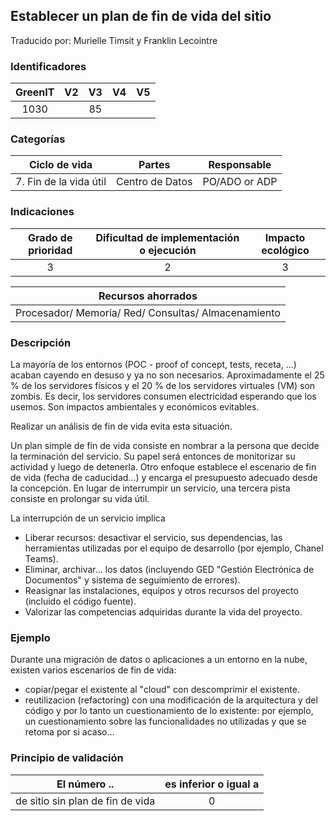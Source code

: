 ## Establecer un plan de fin de vida del sitio

Traducido por: Murielle Timsit y Franklin Lecointre

### Identificadores

| GreenIT | V2  | V3  | V4  | V5  |
| :-----: | :-: | :-: | :-: | :-: |
|  1030   |     | 85  |     |     |

### Categorías

|     Ciclo de vida      |     Partes      |  Responsable  |
| :--------------------: | :-------------: | :-----------: |
| 7. Fin de la vida útil | Centro de Datos | PO/ADO or ADP |

### Indicaciones

| Grado de prioridad | Dificultad de implementación o ejecución | Impacto ecológico |
| :----------------: | :--------------------------------------: | :---------------: |
|         3          |                    2                     |         3         |

|                 Recursos ahorrados                  |
| :-------------------------------------------------: |
| Procesador/ Memoria/ Red/ Consultas/ Almacenamiento |

### Descripción

La mayoría de los entornos (POC - proof of concept, tests, receta, ...) acaban cayendo en desuso y ya no son necesarios. Aproximadamente el 25 % de los servidores físicos y el 20 % de los servidores virtuales (VM) son zombis. Es decir, los servidores consumen electricidad esperando que los usemos. Son impactos ambientales y económicos evitables.

Realizar un análisis de fin de vida evita esta situación.

Un plan simple de fin de vida consiste en nombrar a la persona que decide la terminación del servicio. Su papel será entonces de monitorizar su actividad y luego de detenerla. Otro enfoque establece el escenario de fin de vida (fecha de caducidad...) y encarga el presupuesto adecuado desde la concepción. En lugar de interrumpir un servicio, una tercera pista consiste en prolongar su vida útil.

La interrupción de un servicio implica

- Liberar recursos: desactivar el servicio, sus dependencias, las herramientas utilizadas por el equipo de desarrollo (por ejemplo, Chanel Teams).
- Eliminar, archivar... los datos (incluyendo GED "Gestión Electrónica de Documentos" y sistema de seguimiento de errores).
- Reasignar las instalaciones, equipos y otros recursos del proyecto (incluido el código fuente).
- Valorizar las competencias adquiridas durante la vida del proyecto.

### Ejemplo

Durante una migración de datos o aplicaciones a un entorno en la nube, existen varios escenarios de fin de vida:

- copiar/pegar el existente al "cloud" con descomprimir el existente.
- reutilizacion (refactoring) con una modificación de la arquitectura y del código y por lo tanto un cuestionamiento de lo existente: por ejemplo, un cuestionamiento sobre las funcionalidades no utilizadas y que se retoma por si acaso...

### Principio de validación

| El número ..                     | es inferior o igual a |
| -------------------------------- | :-------------------: |
| de sitio sin plan de fin de vida |           0           |
